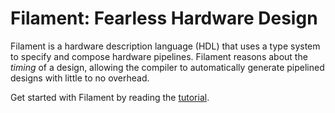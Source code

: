 # Filament: Fearless Hardware Design

Filament is a hardware description language (HDL) that uses a type system to specify and compose hardware pipelines.
Filament reasons about the *timing* of a design, allowing the compiler to automatically generate pipelined designs with little to no overhead.

Get started with Filament by reading the [tutorial](https://filament.rachitnigam.com).